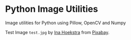 # Python Image Utilities
Image utilities for Python using Pillow, OpenCV and Numpy

Test Image `test.jpg` by <a href="https://pixabay.com/users/Printeboek-6033538/?utm_source=link-attribution&amp;utm_medium=referral&amp;utm_campaign=image&amp;utm_content=2571788">Ina Hoekstra</a> from <a href="https://pixabay.com/?utm_source=link-attribution&amp;utm_medium=referral&amp;utm_campaign=image&amp;utm_content=2571788">Pixabay</a>.
